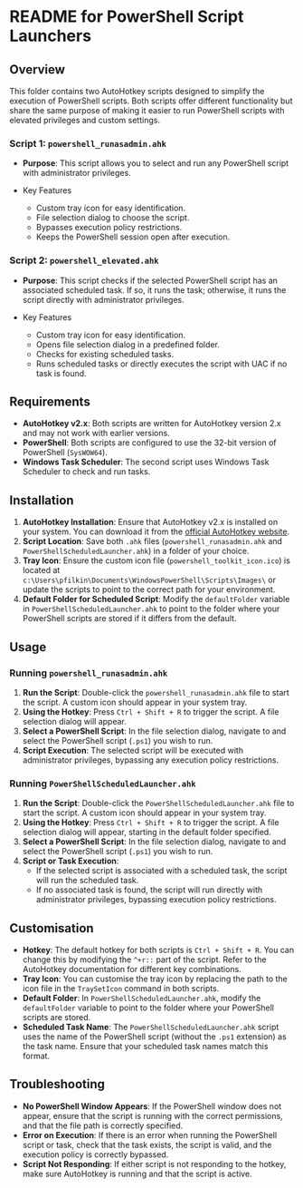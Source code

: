 # README for PowerShell Script Launchers

## Overview

This folder contains two AutoHotkey scripts designed to simplify the execution of PowerShell scripts. Both scripts offer different functionality but share the same purpose of making it easier to run PowerShell scripts with elevated privileges and custom settings.

### Script 1: `powershell_runasadmin.ahk`

- **Purpose**: This script allows you to select and run any PowerShell script with administrator privileges.

- Key Features
  - Custom tray icon for easy identification.
  - File selection dialog to choose the script.
  - Bypasses execution policy restrictions.
  - Keeps the PowerShell session open after execution.

### Script 2: `powershell_elevated.ahk`

- **Purpose**: This script checks if the selected PowerShell script has an associated scheduled task. If so, it runs the task; otherwise, it runs the script directly with administrator privileges.

- Key Features
  - Custom tray icon for easy identification.
  - Opens file selection dialog in a predefined folder.
  - Checks for existing scheduled tasks.
  - Runs scheduled tasks or directly executes the script with UAC if no task is found.

## Requirements

- **AutoHotkey v2.x**: Both scripts are written for AutoHotkey version 2.x and may not work with earlier versions.
- **PowerShell**: Both scripts are configured to use the 32-bit version of PowerShell (`SysWOW64`).
- **Windows Task Scheduler**: The second script uses Windows Task Scheduler to check and run tasks.

## Installation

1. **AutoHotkey Installation**: Ensure that AutoHotkey v2.x is installed on your system. You can download it from the [official AutoHotkey website](https://www.autohotkey.com/).
2. **Script Location**: Save both `.ahk` files (`powershell_runasadmin.ahk` and `PowerShellScheduledLauncher.ahk`) in a folder of your choice.
3. **Tray Icon**: Ensure the custom icon file (`powershell_toolkit_icon.ico`) is located at `c:\Users\pfilkin\Documents\WindowsPowerShell\Scripts\Images\` or update the scripts to point to the correct path for your environment.
4. **Default Folder for Scheduled Script**: Modify the `defaultFolder` variable in `PowerShellScheduledLauncher.ahk` to point to the folder where your PowerShell scripts are stored if it differs from the default.

## Usage

### Running `powershell_runasadmin.ahk`

1. **Run the Script**: Double-click the `powershell_runasadmin.ahk` file to start the script. A custom icon should appear in your system tray.
2. **Using the Hotkey**: Press `Ctrl + Shift + R` to trigger the script. A file selection dialog will appear.
3. **Select a PowerShell Script**: In the file selection dialog, navigate to and select the PowerShell script (`.ps1`) you wish to run.
4. **Script Execution**: The selected script will be executed with administrator privileges, bypassing any execution policy restrictions.

### Running `PowerShellScheduledLauncher.ahk`

1. **Run the Script**: Double-click the `PowerShellScheduledLauncher.ahk` file to start the script. A custom icon should appear in your system tray.
2. **Using the Hotkey**: Press `Ctrl + Shift + R` to trigger the script. A file selection dialog will appear, starting in the default folder specified.
3. **Select a PowerShell Script**: In the file selection dialog, navigate to and select the PowerShell script (`.ps1`) you wish to run.
4. **Script or Task Execution**:
   - If the selected script is associated with a scheduled task, the script will run the scheduled task.
   - If no associated task is found, the script will run directly with administrator privileges, bypassing execution policy restrictions.

## Customisation

- **Hotkey**: The default hotkey for both scripts is `Ctrl + Shift + R`. You can change this by modifying the `^+r::` part of the script. Refer to the AutoHotkey documentation for different key combinations.
- **Tray Icon**: You can customise the tray icon by replacing the path to the icon file in the `TraySetIcon` command in both scripts.
- **Default Folder**: In `PowerShellScheduledLauncher.ahk`, modify the `defaultFolder` variable to point to the folder where your PowerShell scripts are stored.
- **Scheduled Task Name**: The `PowerShellScheduledLauncher.ahk` script uses the name of the PowerShell script (without the `.ps1` extension) as the task name. Ensure that your scheduled task names match this format.

## Troubleshooting

- **No PowerShell Window Appears**: If the PowerShell window does not appear, ensure that the script is running with the correct permissions, and that the file path is correctly specified.
- **Error on Execution**: If there is an error when running the PowerShell script or task, check that the task exists, the script is valid, and the execution policy is correctly bypassed.
- **Script Not Responding**: If either script is not responding to the hotkey, make sure AutoHotkey is running and that the script is active.
